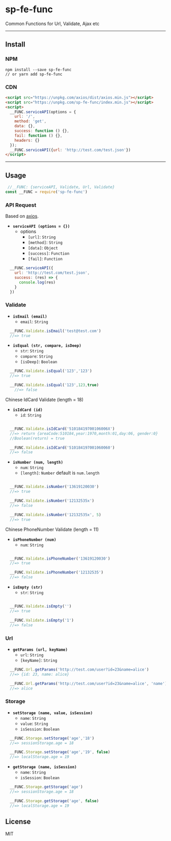 # sp-fe-func

Common Functions for Url, Validate, Ajax etc

***

## Install

### NPM

``` node
npm install --save sp-fe-func
// or yarn add sp-fe-func
```

### CDN

```html
<script src="https://unpkg.com/axios/dist/axios.min.js"></script>
<script src="https://unpkg.com/sp-fe-func/index.min.js"></script>
<script>
  __FUNC.serviceAPI(options = {
    url: '/',
    method: 'get',
    data: {},
    success: function () {},
    fail: function () {},
    headers: {}
  });
  __FUNC.serviceAPI({url: 'http://test.com/test.json'})
</script>
```

***

## Usage

```js
 //__FUNC: {serviceAPI, Validate, Url, Validate}
const __FUNC = require('sp-fe-func')
```

### API Request

Based on [axios](https://github.com/axios/axios).

- **`serviceAPI (options = {})`**
  - options
    - `[url]`: `String`
    - `[method]`: `String`
    - `[data]`: `Object`
    - `[success]`: `Function`
    - `[fail]`: `Function`

```js
  __FUNC.serviceAPI({
    url: 'http://test.com/test.json',
    success: (res) => {
      console.log(res)
    }
  })
```

### Validate

- **`isEmail (email)`**
  - `email`: `String`

```js
  __FUNC.Validate.isEmail('test@test.com')
  //=> true
```

- **`isEqual (str, compare, isDeep)`**
  - `str`: `String`
  - `compare`: `String`
  - `[isDeep]`: `Boolean`

```js
  __FUNC.Validate.isEqual('123','123')
  //=> true

  __FUNC.Validate.isEqual('123',123,true)
    //=> false
```

Chinese IdCard Validate (length = 18)

- **`isIdCard (id)`**
  - `id`: `String`

```js

  __FUNC.Validate.isIdCard('51018419700106006X')
  //=> return {areaCode:510184,year:1970,month:01,day:06, gender:0}
  //Boolean(return) = true

  __FUNC.Validate.isIdCard('510184197001060060')
  //=> false
```

- **`isNumber (num, length)`**
  - `num`: `String`
  - `[length]`: `Number` default is `num.length`

```js

  __FUNC.Validate.isNumber('13619120030')
  //=> true

  __FUNC.Validate.isNumber('12132535x')
  //=> false

  __FUNC.Validate.isNumber('12132535x', 5)
  //=> true
```

Chinese PhoneNumber Validate (length = 11)

- **`isPhoneNumber (num)`**
  - `num`: `String`

```js

  __FUNC.Validate.isPhoneNumber('13619120030')
  //=> true

  __FUNC.Validate.isPhoneNumber('12132535')
  //=> false
```

- **`isEmpty (str)`**
  - `str`: `String`

```js

  __FUNC.Validate.isEmpty('')
  //=> true

  __FUNC.Validate.isEmpty('1')
  //=> false
```

### Url

- **`getParams (url, keyName)`**
  - `url`: `String`
  - `[keyName]`: `String`

```js
  __FUNC.Url.getParams('http://test.com/user?id=23&name=alice')
  //=> {id: 23, name: alice}

  __FUNC.Url.getParams('http://test.com/user?id=23&name=alice', 'name')
  //=> alice
```

### Storage

- **`setStorage (name, value, isSession)`**
  - `name`: `String`
  - `value`: `String`
  - `isSession`: `Boolean`

```js
  __FUNC.Storage.setStorage('age','18')
  //=> sessionStorage.age = 18

  __FUNC.Storage.setStorage('age','19', false)
  //=> localStorage.age = 19
```

- **`getStorage (name, isSession)`**
  - `name`: `String`
  - `isSession`: `Boolean`

```js
  __FUNC.Storage.getStorage('age')
  //=> sessionStorage.age = 18

  __FUNC.Storage.getStorage('age', false)
  //=> localStorage.age = 19
```

## License

MIT
